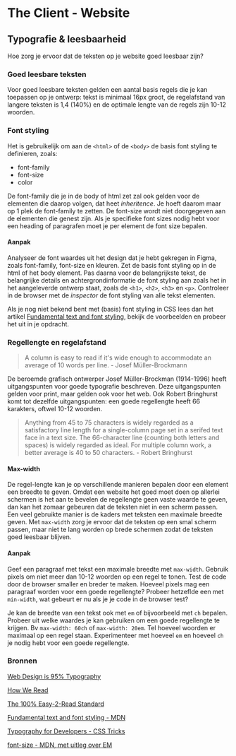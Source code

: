 # The Client - Website

## Typografie & leesbaarheid

Hoe zorg je ervoor dat de teksten op je website goed leesbaar zijn?

### Goed leesbare teksten

Voor goed leesbare teksten gelden een aantal basis regels die je kan toepassen op je ontwerp: tekst is minimaal 16px groot, de regelafstand van langere teksten is 1,4 (140%) en de optimale lengte van de regels zijn 10-12 woorden.


### Font styling

Het is gebruikelijk om aan de `<html>` of de `<body>` de basis font styling te definieren, zoals:  
- font-family
- font-size
- color

De font-family die je in de body of html zet zal ook gelden voor de elementen die daarop volgen, dat heet *inheritence*. Je hoeft daarom maar op 1 plek de font-family te zetten. De font-size wordt niet doorgegeven aan de elementen die genest zijn. Als je specifieke font sizes nodig hebt voor een heading of paragrafen moet je per element de font size bepalen. 

#### Aanpak
Analyseer de font waardes uit het design dat je hebt gekregen in Figma, zoals font-family, font-size en kleuren. Zet de basis font styling op in de html of het body element. Pas daarna voor de belangrijkste tekst, de belangrijke details en achtergrondinformatie de font styling aan zoals het in het aangeleverde ontwerp staat, zoals de `<h1>`, `<h2>`, `<h3>` en `<p>`. Controleer in de browser met de *inspector* de font styling van alle tekst elementen.

Als je nog niet bekend bent met (basis) font styling in CSS lees dan het artikel [Fundamental text and font styling](https://developer.mozilla.org/en-US/docs/Learn/CSS/Styling_text/Fundamentals), bekijk de voorbeelden en probeer het uit in je opdracht.

### Regellengte en regelafstand

> A column is easy to read if it's wide enough to accommodate an average of 10 words per line. - Josef Müller-Brockmann

De beroemde grafisch ontwerper Josef Müller-Brockman (1914-1996) heeft uitgangspunten voor goede typografie beschreven. Deze uitgangspunten gelden voor print, maar gelden ook voor het web. Ook Robert Bringhurst komt tot dezelfde uitgangspunten: een goede regellengte heeft 66 karakters, oftwel 10-12 woorden.

> Anything from 45 to 75 characters is widely regarded as a satisfactory line length for a single-column page set in a serifed text face in a text size. The 66-character line (counting both letters and spaces) is widely regarded as ideal. For multiple column work, a better average is 40 to 50 characters. - Robert Bringhurst 

#### Max-width
De regel-lengte kan je op verschillende manieren bepalen door een element een breedte te geven. Omdat een website het goed moet doen op allerlei schermen is het aan te bevelen de regellengte geen vaste waarde te geven, dan kan het zomaar gebeuren dat de teksten niet in een scherm passen. Een veel gebruikte manier is de kaders met teksten een maximale breedte geven. Met `max-width` zorg je ervoor dat de teksten op een smal scherm passen, maar niet te lang worden op brede schermen zodat de teksten goed leesbaar blijven. 

#### Aanpak
Geef een paragraaf met tekst een maximale breedte met `max-width`. Gebruik pixels om niet meer dan 10-12 woorden op een regel te tonen. Test de code door de browser smaller en breder te maken. Hoeveel pixels mag een paragraaf worden  voor een goede regellengte? Probeer hetzeflde een met `min-width`, wat gebeurt er nu als je je code in de browser test?

Je kan de breedte van een tekst ook met `em` of bijvoorbeeld met `ch` bepalen. Probeer uit welke waardes je kan gebruiken om een goede regellengte te krijgen. Bv `max-width: 60ch` of `max-width: 20em`. Tel hoeveel woorden er maximaal op een regel staan. Experimenteer met hoeveel `em` en hoeveel `ch` je nodig hebt voor een goede regellengte.

### Bronnen

[Web Design is 95% Typography](https://web.archive.org/web/20191218153545/https://ia.net/topics/the-web-is-all-about-typography-period)

[How We Read](https://alistapart.com/article/how-we-read)

[The 100% Easy-2-Read Standard](https://web.archive.org/web/20200114014936/https://ia.net/topics/100e2r)

[Fundamental text and font styling - MDN](https://developer.mozilla.org/en-US/docs/Learn/CSS/Styling_text/Fundamentals)

[Typography for Developers - CSS Tricks](https://css-tricks.com/typography-for-developers/)


[font-size - MDN, met uitleg over EM](https://developer.mozilla.org/en-US/docs/Web/CSS/font-size)